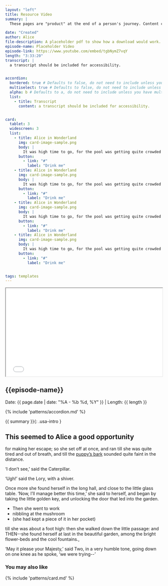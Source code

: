 ```yaml
---
layout: "left"
title: Resource Video
summary: |
  These pages are "product" at the end of a person's journey. Content created here should be focused on supporting the purpose of the resource. It provides dynamic navigational content to other pages like topic, search, and home.

date: "Created"
author: Alice
file-description: A placeholder pdf to show how a download would work.
episode-name: Placeholder Video
episode-link: https://www.youtube.com/embed/tgbNymZ7vqY
length: "3:33:20"
transcript: |
  a transcript should be included for accessibility.


accordion:
  bordered: true # Defaults to false, do not need to include unless you want the border
  multiselect: true # Defaults to false, do not need to include unless you want multi-select
  alpha: b # Defaults to a, do not need to include unless you have multiple accordions on one page
  list:
    - title: Transcript
      content: a transcript should be included for accessibility.


card:
  tablet: 3
  widescreen: 3
  list:
    - title: Alice in Wonderland
      img: card-image-sample.png
      body: |
        It was high time to go, for the pool was getting quite crowded with the birds and animals that had fallen into it,
      button:
        - link: "#"
          label: "Drink me"
    - title: Alice in Wonderland
      img: card-image-sample.png
      body: |
        It was high time to go, for the pool was getting quite crowded with the birds and animals that had fallen into it,
      button:
        - link: "#"
          label: "Drink me"
    - title: Alice in Wonderland
      img: card-image-sample.png
      body: |
        It was high time to go, for the pool was getting quite crowded with the birds and animals that had fallen into it,
      button:
        - link: "#"
          label: "Drink me"
    - title: Alice in Wonderland
      img: card-image-sample.png
      body: |
        It was high time to go, for the pool was getting quite crowded with the birds and animals that had fallen into it,
      button:
        - link: "#"
          label: "Drink me"


tags: templates
---
```

<style>
  iframe {
  aspect-ratio: 16 / 9;
  width: 100%;
}
.usa-accordion {
  margin-top: 1rem;
}
</style>


<iframe 
src="{{ episode-link }}">
</iframe>

## {{episode-name}}
Date: {{ page.date | date: "%A - %b %d, %Y" }} | Length: {{ length }}


{% include 'patterns/accordion.md' %}


{{ summary }}{: .usa-intro }


## This seemed to Alice a good opportunity 
for making her escape; so she set off at once, and ran till she was quite tired and out of breath, and till the [puppy’s bark](#) sounded quite faint in the distance.

‘I don’t see,’ said the Caterpillar.

‘Ugh!’ said the Lory, with a shiver.


Once more she found herself in the long hall, and close to the little glass table. ‘Now, I’ll manage better this time,’ she said to herself, and began by taking the little golden key, and unlocking the door that led into the garden. 
- Then she went to work 
- nibbling at the mushroom 
- (she had kept a piece of it in her pocket) 

till she was about a foot high: then she walked down the little passage: and THEN--she found herself at last in the beautiful garden, among the bright flower-beds and the cool fountains.,

‘May it please your Majesty,’ said Two, in a very humble tone, going down on one knee as he spoke, ‘we were trying--’

### You may also like

{% include 'patterns/card.md' %}
